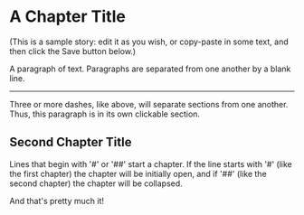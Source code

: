# A Chapter Title

(This is a sample story: edit it as you wish,
 or copy-paste in some text, and then click
 the Save button below.)

A paragraph of text. Paragraphs are separated
from one another by a blank line.

---

Three or more dashes, like above, will separate
sections from one another. Thus, this paragraph
is in its own clickable section.

## Second Chapter Title

Lines that begin with '#' or '##' start a chapter.
If the line starts with '#' (like the first chapter)
the chapter will be initially open, and if '##'
(like the second chapter) the chapter will be collapsed.

And that's pretty much it!
